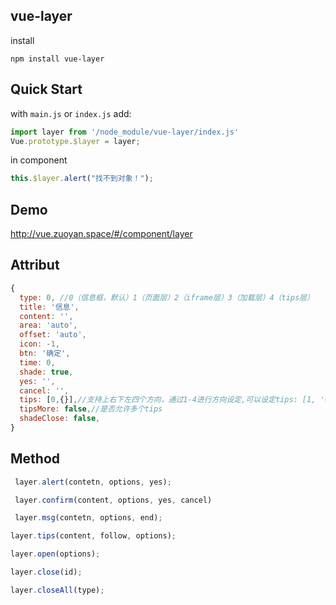 ## vue-layer
install
```shell
npm install vue-layer
```

## Quick Start

with `main.js` or `index.js` add:
```js
import layer from '/node_module/vue-layer/index.js'
Vue.prototype.$layer = layer;
```
in component
```js
this.$layer.alert("找不到对象！");
```

## Demo
http://vue.zuoyan.space/#/component/layer

## Attribut
```js
{
  type: 0, //0（信息框，默认）1（页面层）2（iframe层）3（加载层）4（tips层）
  title: '信息',
  content: '',
  area: 'auto',
  offset: 'auto',
  icon: -1,
  btn: '确定',
  time: 0,
  shade: true,
  yes: '',
  cancel: '',
  tips: [0,{}],//支持上右下左四个方向，通过1-4进行方向设定,可以设定tips: [1, '#c00']
  tipsMore: false,//是否允许多个tips
  shadeClose: false,
}
```
## Method
```js
 layer.alert(contetn, options, yes);
```

```js
 layer.confirm(content, options, yes, cancel)
```
```js
 layer.msg(contetn, options, end);
```
```js
layer.tips(content, follow, options);
```
```js
layer.open(options);
```
```js
layer.close(id);
```
```js
layer.closeAll(type);
```
